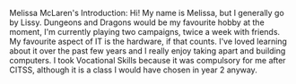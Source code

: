 Melissa McLaren's Introduction:
 Hi! My name is Melissa, but I generally go by Lissy. Dungeons and Dragons would be my favourite hobby at the moment, I'm currently playing two campaigns, twice a week with friends.
 My favourite aspect of IT is the hardware, if that counts. I've loved learning about it over the past few years and I really enjoy taking apart and building computers.
 I took Vocational Skills because it was compulsory for me after CITSS, although it is a class I would have chosen in year 2 anyway.
